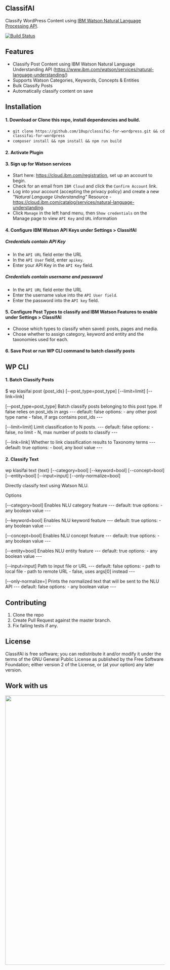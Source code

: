 ## ClassifAI

Classify WordPress Content using [IBM Watson Natural Language Processing API](https://www.ibm.com/watson/services/natural-language-understanding/).

[![Build Status](https://travis-ci.org/10up/klasifai.svg?branch=master)](https://travis-ci.org/10up/klasifai)

## Features

* Classify Post Content using IBM Watson Natural Language Understanding API (https://www.ibm.com/watson/services/natural-language-understanding/)
* Supports Watson Categories, Keywords, Concepts & Entities
* Bulk Classify Posts
* Automatically classify content on save

## Installation

#### 1. Download or Clone this repo, install dependencies and build.
- `git clone https://github.com/10up/classifai-for-wordpress.git && cd classifai-for-wordpress`
- `composer install && npm install && npm run build`

#### 2. Activate Plugin

#### 3. Sign up for Watson services
- Start here: https://cloud.ibm.com/registration, set up an account to begin.
- Check for an email from `IBM Cloud` and click the `Confirm Account` link.
- Log into your account (accepting the privacy policy) and create a new *"Natural Language Understanding"* Resource - https://cloud.ibm.com/catalog/services/natural-language-understanding.
- Click `Manage` in the left hand menu, then `Show credentials` on the Manage page to view `API Key` and `URL` information

#### 4. Configure IBM Watson API Keys under Settings > ClassifAI

##### Credentials contain API Key
- In the `API URL` field enter the URL
- In the `API User` field, enter `apikey`.
- Enter your API Key in the `API Key` field.

##### Credentials contain username and password
- In the `API URL` field enter the URL
- Enter the username value into the `API User field`.
- Enter the password into the `API key` field.


#### 5. Configure Post Types to classify and IBM Watson Features to enable under Settings > ClassifAI
- Choose which types to classify when saved:  posts, pages and media.
- Chose whether to assign category, keyword and entity and the taxonomies used for each.

#### 6. Save Post or run WP CLI command to batch classify posts

## WP CLI

#### 1. Batch Classify Posts

$ wp klasifai post {post_ids} [--post_type=post_type] [--limit=limit] [--link=link]

[--post_type=post_type]
    Batch classify posts belonging to this post type. If false
    relies on post_ids in args
    ---
    default: false
    options:
      - any other post type name
      - false, if args contains post_ids
    ---

  [--limit=limit]
    Limit classification to N posts.
    ---
    default: false
    options:
      - false, no limit
      - N, max number of posts to classify
    ---

  [--link=link]
    Whether to link classification results to Taxonomy terms
    ---
    default: true
    options:
      - bool, any bool value
    ---

#### 2. Classify Text

wp klasifai text {text} [--category=bool] [--keyword=bool] [--concept=bool] [--entity=bool] [--input=input] [--only-normalize=bool]

Directly classify text using Watson NLU.

Options

  [--category=bool]
    Enables NLU category feature
    ---
    default: true
    options:
      - any boolean value
    ---

  [--keyword=bool]
    Enables NLU keyword feature
    ---
    default: true
    options:
      - any boolean value
    ---

  [--concept=bool]
    Enables NLU concept feature
    ---
    default: true
    options:
      - any boolean value
    ---

  [--entity=bool]
    Enables NLU entity feature
    ---
    default: true
    options:
      - any boolean value
    ---

  [--input=input]
    Path to input file or URL
    ---
    default: false
    options:
      - path to local file
      - path to remote URL
      - false, uses args[0] instead
    ---

  [--only-normalize=<bool>]
    Prints the normalized text that will be sent to the NLU API
    ---
    default: false
    options:
      - any boolean value
    ---

## Contributing

1. Clone the repo
2. Create Pull Request against the master branch.
3. Fix failing tests if any.

## License

ClassifAI is free software; you can redistribute it and/or modify it
under the terms of the GNU General Public License as published by the
Free Software Foundation; either version 2 of the License, or (at your
option) any later version.

## Work with us

<a href="http://10up.com/contact/"><img src="https://10updotcom-wpengine.s3.amazonaws.com/uploads/2016/10/10up-Github-Banner.png" width="850"></a>
